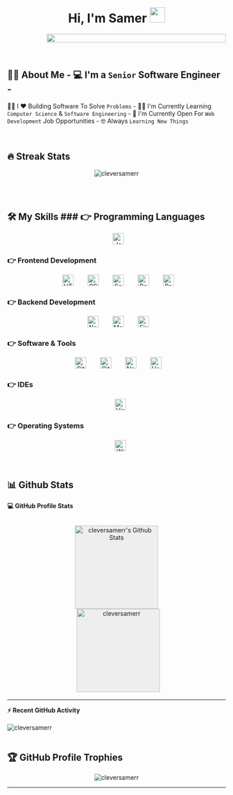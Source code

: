 <h1 align="center">
  Hi, I'm Samer
  <img
    src="https://media.giphy.com/media/hvRJCLFzcasrR4ia7z/giphy.gif"
    width="35"
  />
</h1>
<p style="display: flex; justify-content: center; margin-left: 18%">
  <img
    style="width: 100%"
    src="http://readme-typing-svg.herokuapp.com?lines=Welcome+To+My+GitHub+Page+🤩"
  />
</p>

<br />

## :sassy_man: About Me - :computer: I'm a `Senior` Software Engineer -
:technologist: I ❤️ Building Software To Solve `Problems` - :student: I'm
Currently Learning `Computer Science` & `Software Engineering` - :thinking: I'm
Currently Open For `Web Development` Job Opportunities - :nerd_face: Always
`Learning New Things`

<br />

## 🔥 Streak Stats
<p align="center">
  <img
    src="https://github-readme-streak-stats.herokuapp.com/?user=cleversamerr&theme=algolia"
    alt="cleversamerr"
  />
</p>

<br />
<br />

## 🛠️ My Skills ### 👉 Programming Languages

<p align="center">
  &emsp;
  <img
    alt="JavaScript"
    width="26px"
    src="https://cdn.jsdelivr.net/gh/devicons/devicon/icons/javascript/javascript-original.svg"
    style="padding-right: 10px"
  />
</p>

### 👉 Frontend Development
<p align="center">
  &emsp;
  <img
    alt="HTML5"
    width="26px"
    src="https://cdn.jsdelivr.net/gh/devicons/devicon/icons/html5/html5-original.svg"
    style="padding-right: 10px"
  />
  &emsp;
  <img
    alt="CSS3"
    width="26px"
    src="https://cdn.jsdelivr.net/gh/devicons/devicon/icons/css3/css3-original.svg"
    style="padding-right: 10px"
  />
  &emsp;
  <img
    alt="Sass"
    width="26px"
    src="https://cdn.jsdelivr.net/gh/devicons/devicon/icons/sass/sass-original.svg"
    style="padding-right: 10px"
  />
  &emsp;
  <img
    alt="React"
    width="26px"
    src="https://cdn.jsdelivr.net/gh/devicons/devicon/icons/react/react-original.svg"
    style="padding-right: 10px"
  />
  &emsp;
  <img
    alt="Redux"
    width="26px"
    src="https://img.icons8.com/color/344/redux.png"
    style="padding-right: 10px"
  />
</p>

### 👉 Backend Development
<p align="center">
  &emsp;
  <img
    alt="Node.js"
    width="26px"
    src="https://cdn.jsdelivr.net/gh/devicons/devicon/icons/nodejs/nodejs-original.svg"
    style="padding-right: 10px"
  />
  &emsp;
  <img
    alt="MongoDB"
    width="26px"
    src="https://cdn.jsdelivr.net/gh/devicons/devicon/icons/mongodb/mongodb-original.svg"
    style="padding-right: 10px"
  />
  &emsp;
  <img
    alt="Firebase"
    width="26px"
    src="https://www.vectorlogo.zone/logos/firebase/firebase-icon.svg"
    style="padding-right: 10px"
  />
</p>

### 👉 Software & Tools

<p align="center">
  &emsp;
  <img
    alt="Git"
    width="26px"
    src="https://cdn.jsdelivr.net/gh/devicons/devicon/icons/git/git-original.svg"
    style="padding-right: 10px"
  />
  &emsp;
  <img
    alt="GitHub"
    width="26px"
    src="https://cdn.jsdelivr.net/gh/devicons/devicon/icons/github/github-original.svg"
    style="padding-right: 10px"
  />
  &emsp;
  <img
    alt="Netlify"
    width="26px"
    src="https://www.vectorlogo.zone/logos/netlify/netlify-icon.svg"
    style="padding-right: 10px"
  />
  &emsp;
  <img
    alt="Heroku"
    width="26px"
    src="https://www.svgrepo.com/show/303683/heroku-logo.svg"
    style="padding-right: 10px"
  />
</p>

### 👉 IDEs

<p align="center">
  &emsp;
  <img
    width="26px"
    alt="Visual Studio Code"
    src="https://cdn.jsdelivr.net/gh/devicons/devicon/icons/vscode/vscode-original.svg"
  />
</p>

### 👉 Operating Systems

<p align="center">
  &emsp;
  <img
    width="26px"
    alt="Windows"
    src="https://cdn.worldvectorlogo.com/logos/microsoft-windows-22.svg"
  />
</p>

<br />

## 📊 Github Stats

<summary><b>💻 GitHub Profile Stats</b></summary>
<br />
<p align="center">
  <img
    style="background-color: #eee"
    alt="cleversamerr's Github Stats"
    src="https://github-readme-stats.vercel.app/api?username=cleversamerr&show_icons=true&count_private=false"
    height="192px"
  />
  <br />
  &nbsp;
  <img
    style="background-color: #eee"
    src="https://github-readme-stats.vercel.app/api/top-langs?username=cleversamerr&langs_count=10&show_icons=true&locale=en&layout=compact"
    alt="cleversamerr"
    height="192px"
  />
  <br />
</p>

----

<summary><b>⚡ Recent GitHub Activity</b></summary>
<br />
<img
  alt="cleversamerr"
  src="https://activity-graph.herokuapp.com/graph?username=cleversamerr&custom_title=Samer%27s%20Contribution%20Graph&theme=react-dark"
/>
<br />

<br />

## :trophy: GitHub Profile Trophies

<p align="center">
  <img
    src="https://github-profile-trophy.vercel.app/?username=cleversamerr&layout=compact&theme=algolia"
    alt="cleversamerr"
  />
</p>

-----

